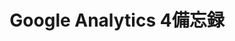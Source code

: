 ---
category: "Analysis"
title: "Google Analytics 4備忘録"
thumbnail: "framework-thumbnail.jpg"
created_at: "2024-01-01"
updated_at: ""
tag: ["", ""]
related: ["", ""]
summary: ""
question: ""
---